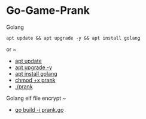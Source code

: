 # Go-Game-Prank
Golang

```
apt update && apt upgrade -y && apt install golang

```
or ~
* [apt update](#README.md)
* [apt upgrade -y](#README.md)
* [apt install golang](#README.md)
* [chmod +x prank](#README.md)
* [./prank](#README.md)

Golang elf file encrypt ~
* [go build -i prank.go](#README.md)
